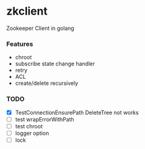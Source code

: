 # zkclient
Zookeeper Client in golang

### Features

- chroot
- subscribe state change handler
- retry
- ACL
- create/delete recursively

### TODO

- [X] TestConnectionEnsurePath DeleteTree not works
- [ ] test wrapErrorWithPath
- [ ] test chroot
- [ ] logger option
- [ ] lock
